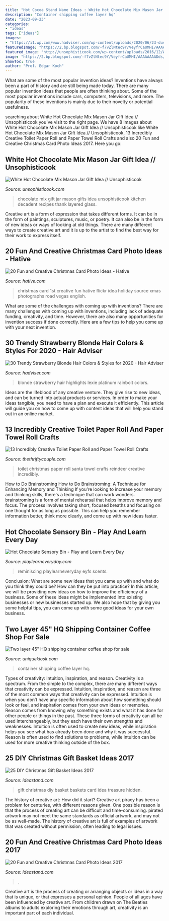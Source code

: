```yaml
---
title: "Hot Cocoa Stand Name Ideas : White Hot Chocolate Mix Mason Jar Gift Idea // Unsophisticook"
description: "Container shipping coffee layer hq"
date: "2023-09-23"
categories:
- "ideas"
tags: ["ideas"]
images:
- "https://i1.wp.com/www.hadviser.com/wp-content/uploads/2020/06/23-dusty-platinum-blonde-hair-B7hWi9Dl5sR.jpg?resize=1023%2C1235&amp;ssl=1"
featuredImage: "https://2.bp.blogspot.com/-f7vZlNtec9Y/VeyfrCaUMHI/AAAAAAAADds/-HhBkhDF2ck/s640/hot%2Bchocolate%2Bsensory%2Bbin.JPG"
featured_image: "http://unsophisticook.com/wp-content/uploads/2016/12/White-Hot-Chocolate-Mix.jpg"
image: "https://2.bp.blogspot.com/-f7vZlNtec9Y/VeyfrCaUMHI/AAAAAAAADds/-HhBkhDF2ck/s640/hot%2Bchocolate%2Bsensory%2Bbin.JPG"
ShowToc: true
author: "Prof. Edgar Koch"
---
```



What are some of the most popular invention ideas?
Inventions have always been a part of history and are still being made today. There are many popular invention ideas that people are often thinking about. Some of the most popular inventions include cars, computers, televisions, and more. The popularity of these inventions is mainly due to their novelty or potential usefulness.

	

		
searching about White Hot Chocolate Mix Mason Jar Gift Idea // Unsophisticook you've visit to the right page. We have 8 Images about White Hot Chocolate Mix Mason Jar Gift Idea // Unsophisticook like White Hot Chocolate Mix Mason Jar Gift Idea // Unsophisticook, 13 Incredibly Creative Toilet Paper Roll and Paper Towel Roll Crafts and also 20 Fun and Creative Christmas Card Photo Ideas 2017. Here you go:
		
    
## White Hot Chocolate Mix Mason Jar Gift Idea // Unsophisticook

<img loading=lazy src="http://unsophisticook.com/wp-content/uploads/2016/12/White-Hot-Chocolate-Mix.jpg" onerror="this.onerror=null;this.src='https://tse4.mm.bing.net/th?id=OIP.RYbMCUYVqS4AM3QPVvZL6wHaLH&amp;pid=15.1';" alt="White Hot Chocolate Mix Mason Jar Gift Idea // Unsophisticook">

_Source: unsophisticook.com_

>chocolate mix gift jar mason gifts idea unsophisticook kitchen decadent recipes thank layered glass. 

	

Creative art is a form of expression that takes different forms. It can be in the form of paintings, sculptures, music, or poetry. It can also be in the form of new ideas or ways of looking at old things. There are many different ways to create creative art and it is up to the artist to find the best way for their work to express itself.

    
## 20 Fun And Creative Christmas Card Photo Ideas - Hative

<img loading=lazy src="https://hative.com/wp-content/uploads/2014/11/christmas-card-photo-ideas/13-christmas-card-photo-ideas.jpg" onerror="this.onerror=null;this.src='https://tse2.mm.bing.net/th?id=OIP.2O-MYaYYNL2BX3AUx4QvcwHaLG&amp;pid=15.1';" alt="20 Fun and Creative Christmas Card Photo Ideas - Hative">

_Source: hative.com_

>christmas card 1st creative fun hative flickr idea holiday source xmas photographs road vegas english. 

	

What are some of the challenges with coming up with inventions?
There are many challenges with coming up with inventions, including lack of adequate funding, creativity, and time. However, there are also many opportunities for invention success if done correctly. Here are a few tips to help you come up with your next invention.

    
## 30 Trendy Strawberry Blonde Hair Colors &amp; Styles For 2020 - Hair Adviser

<img loading=lazy src="https://i1.wp.com/www.hadviser.com/wp-content/uploads/2020/06/23-dusty-platinum-blonde-hair-B7hWi9Dl5sR.jpg?resize=1023%2C1235&amp;ssl=1" onerror="this.onerror=null;this.src='https://tse1.mm.bing.net/th?id=OIP.wZ1ISY5TXifgfTf6Uty_fgHaI8&amp;pid=15.1';" alt="30 Trendy Strawberry Blonde Hair Colors &amp; Styles for 2020 - Hair Adviser">

_Source: hadviser.com_

>blonde strawberry hair highlights lexie platinum rainbolt colors. 

	

Ideas are the lifeblood of any creative venture. They give rise to new ideas, and can be turned into actual products or services. In order to make your ideas tangible, you need to have a plan and execute it efficiently. This article will guide you on how to come up with content ideas that will help you stand out in an online market.

    
## 13 Incredibly Creative Toilet Paper Roll And Paper Towel Roll Crafts

<img loading=lazy src="https://wnxvq1xxnyh3nwmdu3caf4yg-wpengine.netdna-ssl.com/wp-content/uploads/sites/1/nggallery/toilet-paper-and-paper-towel-roll-christmas-decor/santa-sleigh.jpg" onerror="this.onerror=null;this.src='https://tse4.mm.bing.net/th?id=OIP.u5FowBvjjVgzK3OyGk6bUwHaOI&amp;pid=15.1';" alt="13 Incredibly Creative Toilet Paper Roll and Paper Towel Roll Crafts">

_Source: thethriftycouple.com_

>toilet christmas paper roll santa towel crafts reindeer creative incredibly. 

	

How to Do Brainstroming
How to Do Brainstroming: A Technique for Enhancing Memory and Thinking
If you're looking to increase your memory and thinking skills, there's a technique that can work wonders. brainstroming is a form of mental rehearsal that helps improve memory and focus. The process involves taking short, focused breaths and focusing on one thought for as long as possible. This can help you remember information better, think more clearly, and come up with new ideas faster.

    
## Hot Chocolate Sensory Bin - Play And Learn Every Day

<img loading=lazy src="https://2.bp.blogspot.com/-f7vZlNtec9Y/VeyfrCaUMHI/AAAAAAAADds/-HhBkhDF2ck/s640/hot%2Bchocolate%2Bsensory%2Bbin.JPG" onerror="this.onerror=null;this.src='https://tse4.mm.bing.net/th?id=OIP.ppo4XoMQpgG8_TXroupHzgAAAA&amp;pid=15.1';" alt="Hot Chocolate Sensory Bin - Play and Learn Every Day">

_Source: playlearneveryday.com_

>reminiscing playlearneveryday eyfs scents. 

	

Conclusion: What are some new ideas that you came up with and what do you think they could be? How can they be put into practice?
In this article, we will be providing new ideas on how to improve the efficiency of a business. Some of these ideas might be implemented into existing businesses or new businesses started up. We also hope that by giving you some helpful tips, you can come up with some good ideas for your own business.

    
## Two Layer 45&quot; HQ Shipping Container Coffee Shop For Sale

<img loading=lazy src="https://uniquekiosk.com/wp-content/uploads/2019/02/10.jpg" onerror="this.onerror=null;this.src='https://tse2.mm.bing.net/th?id=OIP.QcLBV0BY3MhVeLv_ZC9RAQHaFj&amp;pid=15.1';" alt="Two layer 45&quot; HQ shipping container coffee shop for sale">

_Source: uniquekiosk.com_

>container shipping coffee layer hq. 

	

Types of creativity: Intuition, inspiration, and reason.
Creativity is a spectrum. From the simple to the complex, there are many different ways that creativity can be expressed. Intuition, inspiration, and reason are three of the most common ways that creativity can be expressed. Intuition is when you don’t have any specific information about how something should look or feel, and inspiration comes from your own ideas or memories. Reason comes from knowing why something exists and what it has done for other people or things in the past. These three forms of creativity can all be used interchangeably, but they each have their own strengths and weaknesses. Intuition is often used to create new ideas, while inspiration helps you see what has already been done and why it was successful. Reason is often used to find solutions to problems, while intuition can be used for more creative thinking outside of the box.

    
## 25 DIY Christmas Gift Basket Ideas 2017

<img loading=lazy src="https://ideastand.com/wp-content/uploads/2017/10/christmas-baskets-diy/23-christmas-gift-basket-idea-diy.jpg" onerror="this.onerror=null;this.src='https://tse2.mm.bing.net/th?id=OIP.xWX3TYvSIf3iA5StF88E7QHaWO&amp;pid=15.1';" alt="25 DIY Christmas Gift Basket Ideas 2017">

_Source: ideastand.com_

>gift christmas diy basket baskets card idea treasure hidden. 

	

The history of creative art: How did it start?
Creative art piracy has been a problem for centuries, with different reasons given. One possible reason is that the process of creating art can be difficult and time-consuming. pirated artwork may not meet the same standards as official artwork, and may not be as well-made. The history of creative art is full of examples of artwork that was created without permission, often leading to legal issues.

    
## 20 Fun And Creative Christmas Card Photo Ideas 2017

<img loading=lazy src="https://ideastand.com/wp-content/uploads/2015/09/1-christmas-card-photo-ideas.jpg" onerror="this.onerror=null;this.src='https://tse1.mm.bing.net/th?id=OIP.bwZLfbRF7NIqyYcqYspJXQHaLy&amp;pid=15.1';" alt="20 Fun and Creative Christmas Card Photo Ideas 2017">

_Source: ideastand.com_

>. 

	

Creative art is the process of creating or arranging objects or ideas in a way that is unique, or that expresses a personal opinion. People of all ages have been influenced by creative art. From children drawn on The Beatles albums to adults exploring their emotions through art, creativity is an important part of each individual.

